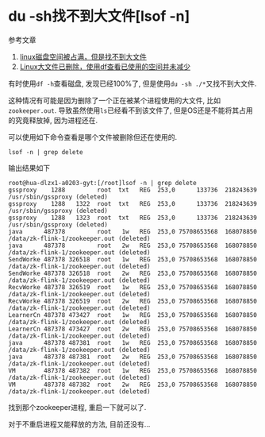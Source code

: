 # du -sh找不到大文件[lsof -n]

参考文章

1. [linux磁盘空间被占满，但是找不到大文件](https://www.cnblogs.com/healthinfo/p/12402139.html)
2. [Linux大文件已删除，使用df查看已使用的空间并未减少](https://www.cnblogs.com/5201351/p/4281405.html)

有时使用`df -h`查看磁盘, 发现已经100%了, 但是使用`du -sh ./*`又找不到大文件.

这种情况有可能是因为删除了一个正在被某个进程使用的大文件, 比如`zookeeper.out`. 导致虽然使用`ls`已经看不到该文件了, 但是OS还是不能将其占用的究竟释放掉, 因为进程还在.

可以使用如下命令查看是哪个文件被删除但还在使用的.

```
lsof -n | grep delete
```

输出结果如下

```log
root@hua-dlzx1-a0203-gyt:[/root]lsof -n | grep delete
gssproxy    1288         root  txt   REG  253,0      133736  218243639 /usr/sbin/gssproxy (deleted)
gssproxy    1288   1322  root  txt   REG  253,0      133736  218243639 /usr/sbin/gssproxy (deleted)
gssproxy    1288   1323  root  txt   REG  253,0      133736  218243639 /usr/sbin/gssproxy (deleted)
java      487378         root   1w   REG  253,0 75708653568  168078850 /data/zk-flink-1/zookeeper.out (deleted)
java      487378         root   2w   REG  253,0 75708653568  168078850 /data/zk-flink-1/zookeeper.out (deleted)
SendWorke 487378 326518  root   1w   REG  253,0 75708653568  168078850 /data/zk-flink-1/zookeeper.out (deleted)
SendWorke 487378 326518  root   2w   REG  253,0 75708653568  168078850 /data/zk-flink-1/zookeeper.out (deleted)
RecvWorke 487378 326519  root   1w   REG  253,0 75708653568  168078850 /data/zk-flink-1/zookeeper.out (deleted)
RecvWorke 487378 326519  root   2w   REG  253,0 75708653568  168078850 /data/zk-flink-1/zookeeper.out (deleted)
LearnerCn 487378 473427  root   1w   REG  253,0 75708653568  168078850 /data/zk-flink-1/zookeeper.out (deleted)
LearnerCn 487378 473427  root   2w   REG  253,0 75708653568  168078850 /data/zk-flink-1/zookeeper.out (deleted)
java      487378 487381  root   1w   REG  253,0 75708653568  168078850 /data/zk-flink-1/zookeeper.out (deleted)
java      487378 487381  root   2w   REG  253,0 75708653568  168078850 /data/zk-flink-1/zookeeper.out (deleted)
VM        487378 487382  root   1w   REG  253,0 75708653568  168078850 /data/zk-flink-1/zookeeper.out (deleted)
VM        487378 487382  root   2w   REG  253,0 75708653568  168078850 /data/zk-flink-1/zookeeper.out (deleted)
```

找到那个zookeeper进程, 重启一下就可以了.

对于不重启进程又能释放的方法, 目前还没有...
